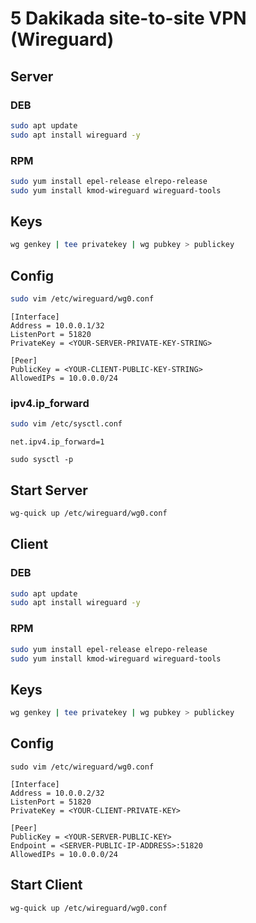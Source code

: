 # 5 Dakikada site-to-site VPN (Wireguard)
## Server
### DEB
```bash
sudo apt update 
sudo apt install wireguard -y 
```
### RPM
```bash
sudo yum install epel-release elrepo-release 
sudo yum install kmod-wireguard wireguard-tools
```
## Keys
```bash
wg genkey | tee privatekey | wg pubkey > publickey
```
## Config
```bash
sudo vim /etc/wireguard/wg0.conf
```
```
[Interface]  
Address = 10.0.0.1/32  
ListenPort = 51820  
PrivateKey = <YOUR-SERVER-PRIVATE-KEY-STRING>
  
[Peer]  
PublicKey = <YOUR-CLIENT-PUBLIC-KEY-STRING>
AllowedIPs = 10.0.0.0/24
```
### ipv4.ip_forward
```bash
sudo vim /etc/sysctl.conf
```
```
net.ipv4.ip_forward=1
```
```
sudo sysctl -p
```
## Start Server
```bash
wg-quick up /etc/wireguard/wg0.conf
```
## Client
### DEB
```bash
sudo apt update 
sudo apt install wireguard -y 
```
### RPM
```bash
sudo yum install epel-release elrepo-release 
sudo yum install kmod-wireguard wireguard-tools
```
## Keys
```bash
wg genkey | tee privatekey | wg pubkey > publickey
```
## Config
```
sudo vim /etc/wireguard/wg0.conf
```
```
[Interface]
Address = 10.0.0.2/32
ListenPort = 51820
PrivateKey = <YOUR-CLIENT-PRIVATE-KEY>

[Peer]
PublicKey = <YOUR-SERVER-PUBLIC-KEY>
Endpoint = <SERVER-PUBLIC-IP-ADDRESS>:51820
AllowedIPs = 10.0.0.0/24
```
## Start Client
```
wg-quick up /etc/wireguard/wg0.conf
```
